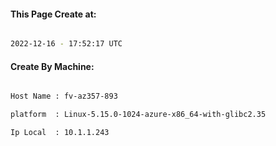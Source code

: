 
   
#### This Page Create at:

```bash

2022-12-16 - 17:52:17 UTC

```

#### Create By Machine:

```bash

Host Name : fv-az357-893

platform  : Linux-5.15.0-1024-azure-x86_64-with-glibc2.35

Ip Local  : 10.1.1.243

```


